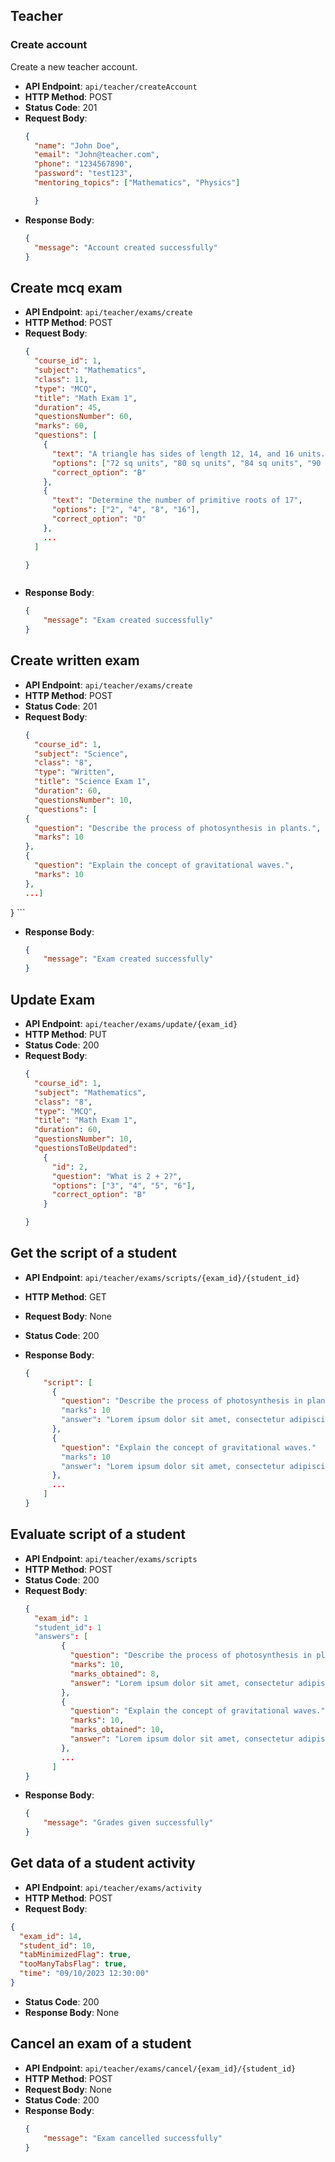 ## Teacher

### Create account

Create a new teacher account.
- **API Endpoint**: `api/teacher/createAccount`
- **HTTP Method**: POST
- **Status Code**: 201
- **Request Body**:
  ```json
  {
    "name": "John Doe",
    "email": "John@teacher.com",
    "phone": "1234567890",
    "password": "test123",
    "mentoring_topics": ["Mathematics", "Physics"]

    }

- **Response Body**:
  ```json
  {
    "message": "Account created successfully"
  }
  ```

## Create mcq exam
- **API Endpoint**: `api/teacher/exams/create`
- **HTTP Method**: POST
- **Request Body**:
  ```json
  {
    "course_id": 1,
    "subject": "Mathematics",
    "class": 11,
    "type": "MCQ",
    "title": "Math Exam 1",
    "duration": 45,
    "questionsNumber": 60,
    "marks": 60,
    "questions": [
      {
        "text": "A triangle has sides of length 12, 14, and 16 units. Find its area.",
        "options": ["72 sq units", "80 sq units", "84 sq units", "90 sq units"],
        "correct_option": "B"
      },
      {
        "text": "Determine the number of primitive roots of 17",
        "options": ["2", "4", "8", "16"],
        "correct_option": "D"
      },
      ...
    ]

  }



- **Response Body**:
    ```json
    {
        "message": "Exam created successfully"
    }
  
    ```

## Create written exam
- **API Endpoint**: `api/teacher/exams/create`
- **HTTP Method**: POST
- **Status Code**: 201
- **Request Body**:
  ```json
  {
    "course_id": 1,
    "subject": "Science",
    "class": "8",
    "type": "Written",
    "title": "Science Exam 1",
    "duration": 60,
    "questionsNumber": 10,
    "questions": [
  {
    "question": "Describe the process of photosynthesis in plants.",
    "marks": 10
  },
  {
    "question": "Explain the concept of gravitational waves.",
    "marks": 10
  },
  ...]
}
    ```
- **Response Body**:
    ```json
    {
        "message": "Exam created successfully"
    }
  
    ```


## Update Exam
- **API Endpoint**: `api/teacher/exams/update/{exam_id}`
- **HTTP Method**: PUT
- **Status Code**: 200
- **Request Body**:
  ```json
  {
    "course_id": 1,
    "subject": "Mathematics",
    "class": "8",
    "type": "MCQ",
    "title": "Math Exam 1",
    "duration": 60,
    "questionsNumber": 10,
    "questionsToBeUpdated": 
      {
        "id": 2,
        "question": "What is 2 + 2?",
        "options": ["3", "4", "5", "6"],
        "correct_option": "B"
      } 

  }

## Get the script of a student
- **API Endpoint**: `api/teacher/exams/scripts/{exam_id}/{student_id}`
- **HTTP Method**: GET
- **Request Body**: None
- **Status Code**: 200

- **Response Body**:
    ```json
    {
        "script": [
          {
            "question": "Describe the process of photosynthesis in plants."
            "marks": 10
            "answer": "Lorem ipsum dolor sit amet, consectetur adipiscing elit. Donec euismod, nisl vitae ultricies ultricies, nisl nisl luctus nisl, vitae ultricies nisl"
          },
          {
            "question": "Explain the concept of gravitational waves."
            "marks": 10
            "answer": "Lorem ipsum dolor sit amet, consectetur adipiscing elit. Donec euismod, nisl vitae ultricies ultricies, nisl nisl luctus nisl, vitae ultricies nisl"
          },
          ...
        ]
    }
    ```




## Evaluate script of a student
- **API Endpoint**: `api/teacher/exams/scripts`
- **HTTP Method**: POST
- **Status Code**: 200
- **Request Body**:
  ```json
  {
    "exam_id": 1
    "student_id": 1
    "answers": [
          {
            "question": "Describe the process of photosynthesis in plants.",
            "marks": 10,
            "marks_obtained": 8,
            "answer": "Lorem ipsum dolor sit amet, consectetur adipiscing elit. Donec euismod, nisl vitae ultricies ultricies, nisl nisl luctus nisl, vitae ultricies nisl"
          },
          {
            "question": "Explain the concept of gravitational waves.",
            "marks": 10,
            "marks_obtained": 10,
            "answer": "Lorem ipsum dolor sit amet, consectetur adipiscing elit. Donec euismod, nisl vitae ultricies ultricies, nisl nisl luctus nisl, vitae ultricies nisl"
          },
          ...
        ]
  }

- **Response Body**:
    ```json
    {
        "message": "Grades given successfully"
    }
    ```



## Get data of a student activity
- **API Endpoint**: `api/teacher/exams/activity`
- **HTTP Method**: POST
- **Request Body**: 
```json
{
  "exam_id": 14,
  "student_id": 10,
  "tabMinimizedFlag": true,
  "tooManyTabsFlag": true,
  "time": "09/10/2023 12:30:00"
}
```
- **Status Code**: 200
- **Response Body**: None



## Cancel an exam of a student

- **API Endpoint**: `api/teacher/exams/cancel/{exam_id}/{student_id}`
- **HTTP Method**: POST
- **Request Body**: None
- **Status Code**: 200
- **Response Body**:
    ```json
    {
        "message": "Exam cancelled successfully"
    }
    ```









